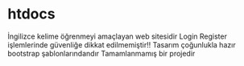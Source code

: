 # htdocs
İngilizce kelime öğrenmeyi amaçlayan web sitesidir
Login Register işlemlerinde güvenliğe dikkat edilmemiştir!!
Tasarım çoğunlukla hazır bootstrap şablonlarındandır
Tamamlanmamış bir projedir
